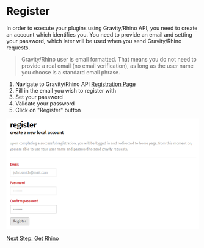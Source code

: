 # Register
In order to execute your plugins using Gravity/Rhino API, you need to create an account which identifies you. You need to provide an email and setting your password, which later will be used when you send Gravity/Rhino requests.

> Gravity/Rhino user is email formatted. That means you do not need to provide a real email (no email verification), as long as the user name you choose is a standard email phrase.

1. Navigate to Gravity/Rhino API [Registration Page](https://g-api.azurewebsites.net/Identity/Account/Register)
2. Fill in the email you wish to register with
3. Set your password
4. Validate your password
5. Click on "Register" button

![image_1_0.png](../../images/image_1_0.png)  

[Next Step: Get Rhino](./Deploymnet.md)
